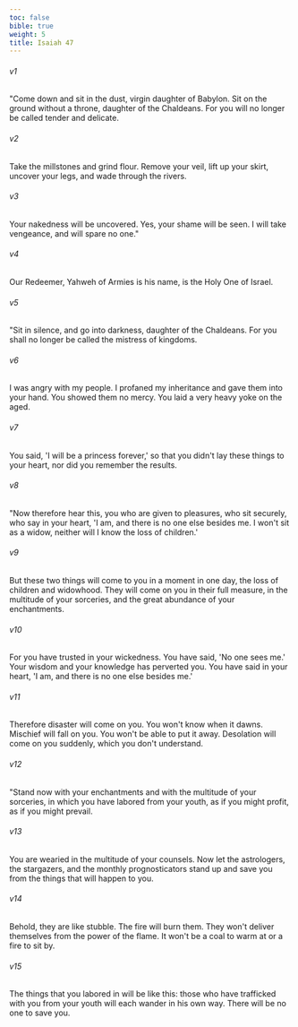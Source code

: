 ```yaml
---
toc: false
bible: true
weight: 5
title: Isaiah 47
---
```




###### v1 
"Come down and sit in the dust, virgin daughter of Babylon. Sit on the ground without a throne, daughter of the Chaldeans. For you will no longer be called tender and delicate. 

###### v2 
Take the millstones and grind flour. Remove your veil, lift up your skirt, uncover your legs, and wade through the rivers. 

###### v3 
Your nakedness will be uncovered. Yes, your shame will be seen. I will take vengeance, and will spare no one." 

###### v4 
Our Redeemer, Yahweh of Armies is his name, is the Holy One of Israel. 

###### v5 
"Sit in silence, and go into darkness, daughter of the Chaldeans. For you shall no longer be called the mistress of kingdoms. 

###### v6 
I was angry with my people. I profaned my inheritance and gave them into your hand. You showed them no mercy. You laid a very heavy yoke on the aged. 

###### v7 
You said, 'I will be a princess forever,' so that you didn't lay these things to your heart, nor did you remember the results. 

###### v8 
"Now therefore hear this, you who are given to pleasures, who sit securely, who say in your heart, 'I am, and there is no one else besides me. I won't sit as a widow, neither will I know the loss of children.' 

###### v9 
But these two things will come to you in a moment in one day, the loss of children and widowhood. They will come on you in their full measure, in the multitude of your sorceries, and the great abundance of your enchantments. 

###### v10 
For you have trusted in your wickedness. You have said, 'No one sees me.' Your wisdom and your knowledge has perverted you. You have said in your heart, 'I am, and there is no one else besides me.' 

###### v11 
Therefore disaster will come on you. You won't know when it dawns. Mischief will fall on you. You won't be able to put it away. Desolation will come on you suddenly, which you don't understand. 

###### v12 
"Stand now with your enchantments and with the multitude of your sorceries, in which you have labored from your youth, as if you might profit, as if you might prevail. 

###### v13 
You are wearied in the multitude of your counsels. Now let the astrologers, the stargazers, and the monthly prognosticators stand up and save you from the things that will happen to you. 

###### v14 
Behold, they are like stubble. The fire will burn them. They won't deliver themselves from the power of the flame. It won't be a coal to warm at or a fire to sit by. 

###### v15 
The things that you labored in will be like this: those who have trafficked with you from your youth will each wander in his own way. There will be no one to save you.
